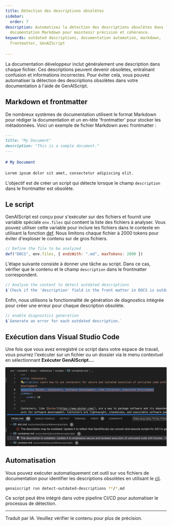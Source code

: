 ```yaml
---
title: Détection des descriptions obsolètes
sidebar:
  order: 7
description: Automatisez la détection des descriptions obsolètes dans la
  documentation Markdown pour maintenir précision et cohérence.
keywords: outdated descriptions, documentation automation, markdown,
  frontmatter, GenAIScript

---
```


La documentation développeur inclut généralement une description dans chaque fichier. Ces descriptions peuvent devenir obsolètes, entraînant confusion et informations incorrectes. Pour éviter cela, vous pouvez automatiser la détection des descriptions obsolètes dans votre documentation à l'aide de GenAIScript.

## Markdown et frontmatter

De nombreux systèmes de documentation utilisent le format Markdown pour rédiger la documentation et un en-tête 'frontmatter' pour stocker les métadonnées. Voici un exemple de fichier Markdown avec frontmatter :

```markdown
---
title: "My Document"
description: "This is a sample document."
---

# My Document

Lorem ipsum dolor sit amet, consectetur adipiscing elit.
```

L'objectif est de créer un script qui détecte lorsque le champ `description` dans le frontmatter est obsolète.

## Le script

GenAIScript est conçu pour s'exécuter sur des fichiers et fournit une variable spéciale `env.files` qui contient la liste des fichiers à analyser. Vous pouvez utiliser cette variable pour inclure les fichiers dans le contexte en utilisant la fonction [def](/genaiscript/reference/scripts/context). Nous limitons chaque fichier à 2000 tokens pour éviter d'exploser le contenu sur de gros fichiers.

```js title="detect-outdated-descriptions.genai.mjs"
// Define the file to be analyzed
def("DOCS", env.files, { endsWith: ".md", maxTokens: 2000 })
```

L'étape suivante consiste à donner une tâche au script. Dans ce cas, vérifier que le contenu et le champ `description` dans le frontmatter correspondent.

```js
// Analyze the content to detect outdated descriptions
$`Check if the 'description' field in the front matter in DOCS is outdated.`
```

Enfin, nous utilisons la fonctionnalité de génération de diagnostics intégrée pour créer une erreur pour chaque description obsolète.

```js
// enable diagnostics generation
$`Generate an error for each outdated description.`
```

## Exécution dans Visual Studio Code

Une fois que vous avez enregistré ce script dans votre espace de travail, vous pourrez l'exécuter sur un fichier ou un dossier via le menu contextuel en sélectionnant **Exécuter GenAIScript...**.

![Une fenêtre d'éditeur de code affiche un fichier Markdown avec des métadonnées pour une page de documentation intitulée "Containers". Les champs description et mots-clés sont mis en évidence. En bas, des avertissements dans l'onglet des problèmes indiquent des descriptions obsolètes.](../../../../assets/detect-outdated-descriptions.png)

## Automatisation

Vous pouvez exécuter automatiquement cet outil sur vos fichiers de documentation pour identifier les descriptions obsolètes en utilisant le [cli](/genaiscript/reference/cli).

```sh
genaiscript run detect-outdated-descriptions **/*.md
```

Ce script peut être intégré dans votre pipeline CI/CD pour automatiser le processus de détection.

<hr />

Traduit par IA. Veuillez vérifier le contenu pour plus de précision.
